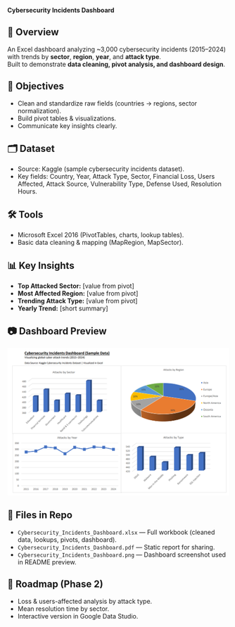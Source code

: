 **Cybersecurity Incidents Dashboard**

## 📌 Overview
An Excel dashboard analyzing ~3,000 cybersecurity incidents (2015–2024) with trends by **sector**, **region**, **year**, and **attack type**.  
Built to demonstrate **data cleaning, pivot analysis, and dashboard design**.

## 🎯 Objectives
- Clean and standardize raw fields (countries → regions, sector normalization).
- Build pivot tables & visualizations.
- Communicate key insights clearly.

## 🗂 Dataset
- Source: Kaggle (sample cybersecurity incidents dataset).  
- Key fields: Country, Year, Attack Type, Sector, Financial Loss, Users Affected, Attack Source, Vulnerability Type, Defense Used, Resolution Hours.

## 🛠 Tools
- Microsoft Excel 2016 (PivotTables, charts, lookup tables).
- Basic data cleaning & mapping (MapRegion, MapSector).

## 📊 Key Insights
- **Top Attacked Sector:** [value from pivot]  
- **Most Affected Region:** [value from pivot]  
- **Trending Attack Type:** [value from pivot]  
- **Yearly Trend:** [short summary]  

## 📷 Dashboard Preview
![Dashboard](Cybersecurity_Incidents_Dashboard.png)

## 📄 Files in Repo
- `Cybersecurity_Incidents_Dashboard.xlsx` — Full workbook (cleaned data, lookups, pivots, dashboard).  
- `Cybersecurity_Incidents_Dashboard.pdf` — Static report for sharing.  
- `Cybersecurity_Incidents_Dashboard.png` — Dashboard screenshot used in README preview.

## 🚀 Roadmap (Phase 2)
- Loss & users-affected analysis by attack type.  
- Mean resolution time by sector.  
- Interactive version in Google Data Studio.  
